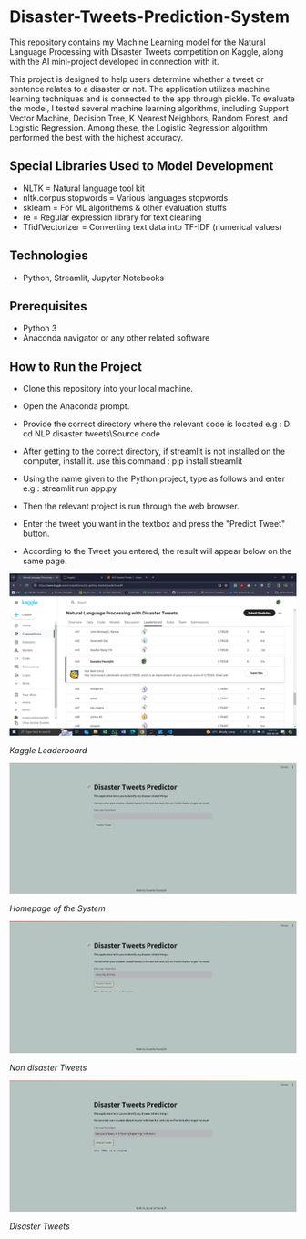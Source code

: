 # Disaster-Tweets-Prediction-System
This repository contains my Machine Learning model for the Natural Language Processing with Disaster Tweets competition on Kaggle, along with the AI mini-project developed in connection with it.

This project is designed to help users determine whether a tweet or sentence relates to a disaster or not. The application utilizes machine learning techniques and is connected to the app through pickle. To evaluate the model, I tested several machine learning algorithms, including Support Vector Machine, Decision Tree, K Nearest Neighbors, Random Forest, and Logistic Regression. Among these, the Logistic Regression algorithm performed the best with the highest accuracy.

## Special Libraries Used to Model Development
* NLTK = Natural language tool kit
* nltk.corpus stopwords = Various languages stopwords.
* sklearn = For ML algorithems & other evaluation stuffs
* re = Regular expression library for text cleaning
* TfidfVectorizer = Converting text data into TF-IDF (numerical values)

## Technologies

* Python, Streamlit, Jupyter Notebooks

##  Prerequisites
* Python 3
* Anaconda navigator or any other related software

## How to Run the Project
* Clone this repository into your local machine.
* Open the Anaconda prompt.
* Provide the correct directory where the relevant code is located
  e.g : D:
        cd NLP disaster tweets\Source code
* After getting to the correct directory, if streamlit is not installed on the computer, install it.
    use this command : pip install streamlit
* Using the name given to the Python project, type as follows and enter
   e.g : streamlit run app.py
* Then the relevant project is run through the web browser.

* Enter the tweet you want in the textbox and press the "Predict Tweet" button.

* According to the Tweet you entered, the result will appear below on the same page.


![Kaggle Leaderboard](https://github.com/SasankaPasanjith/Disaster-Tweets-Prediction-System/blob/main/img/Kaggle%20Leaderboard.png)

*Kaggle Leaderboard* 

![Homepage](https://github.com/SasankaPasanjith/Disaster-Tweets-Prediction-System/blob/main/img/home.PNG)

*Homepage of the System*

![Non disaster Tweets](https://github.com/SasankaPasanjith/Disaster-Tweets-Prediction-System/blob/main/img/not%20disaster.PNG)

*Non disaster Tweets*

![Disaster Tweets](https://github.com/SasankaPasanjith/Disaster-Tweets-Prediction-System/blob/main/img/disaster%20tweets.PNG)

*Disaster Tweets*
